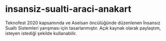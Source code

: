 # insansiz-sualti-araci-anakart
 
Teknofest 2020 kapsamında ve Aselsan öncülüğünde düzenlenen İnsansız Sualtı Sistemleri yarışması için tasarlanmıştır.
Açık kaynak olarak paylaştım, isteyen istediği şekilde kullanabilir.
